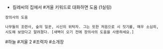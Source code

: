 
* 킬레씨의 집에서 #겨울  키워드로 대화하면 도움 (1실링)

```
장의사의 도움

나무들의 조련사, 숲의 일꾼, 시신의 위탁자. 그는 또한 처음으로 시 짓기를, 매우 소심히, 시도해 보았다고 알려졌다. [새벽이 오기 전에 장의사의 도움을 사용하세요.]

```

#하늘 
#겨울 2
#조력자 
#소개장 